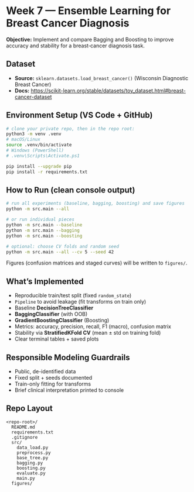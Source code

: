 # Week 7 — Ensemble Learning for Breast Cancer Diagnosis

**Objective:** Implement and compare Bagging and Boosting to improve accuracy and stability for a breast‑cancer diagnosis task.

## Dataset
- **Source:** `sklearn.datasets.load_breast_cancer()` (Wisconsin Diagnostic Breast Cancer)
- **Docs:** https://scikit-learn.org/stable/datasets/toy_dataset.html#breast-cancer-dataset

## Environment Setup (VS Code + GitHub)
```bash
# clone your private repo, then in the repo root:
python3 -m venv .venv
# macOS/Linux
source .venv/bin/activate
# Windows (PowerShell)
# .venv\Scripts\Activate.ps1

pip install --upgrade pip
pip install -r requirements.txt
```

## How to Run (clean console output)
```bash
# run all experiments (baseline, bagging, boosting) and save figures
python -m src.main --all

# or run individual pieces
python -m src.main --baseline
python -m src.main --bagging
python -m src.main --boosting

# optional: choose CV folds and random seed
python -m src.main --all --cv 5 --seed 42
```

Figures (confusion matrices and staged curves) will be written to `figures/`.

## What’s Implemented
- Reproducible train/test split (fixed `random_state`)
- `Pipeline` to avoid leakage (fit transforms on train only)
- Baseline **DecisionTreeClassifier**
- **BaggingClassifier** (with OOB)
- **GradientBoostingClassifier** (Boosting)
- Metrics: accuracy, precision, recall, F1 (macro), confusion matrix
- Stability via **StratifiedKFold CV** (mean ± std on training fold)
- Clear terminal tables + saved plots

## Responsible Modeling Guardrails
- Public, de-identified data
- Fixed split + seeds documented
- Train-only fitting for transforms
- Brief clinical interpretation printed to console

## Repo Layout
```
<repo-root>/
  README.md
  requirements.txt
  .gitignore
  src/
    data_load.py
    preprocess.py
    base_tree.py
    bagging.py
    boosting.py
    evaluate.py
    main.py
  figures/
```

